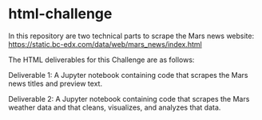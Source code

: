 # html-challenge

In this repository are two technical parts to scrape the Mars news website:
https://static.bc-edx.com/data/web/mars_news/index.html

The HTML deliverables for this Challenge are as follows:

Deliverable 1: A Jupyter notebook containing code that scrapes the Mars news titles and preview text.

Deliverable 2: A Jupyter notebook containing code that scrapes the Mars weather data and that cleans, visualizes, and analyzes that data.


